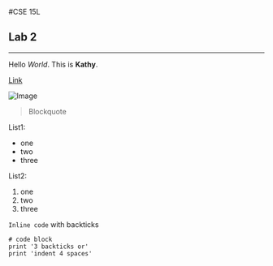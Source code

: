 #CSE 15L
## Lab 2
---


Hello *World*. This is **Kathy**.

[Link](http://a.com)

![Image](http://url/a.png)

> Blockquote

List1:
* one
* two
* three

List2:
1. one
2. two
3. three

`Inline code` with backticks

```
# code block
print '3 backticks or'
print 'indent 4 spaces'
```
